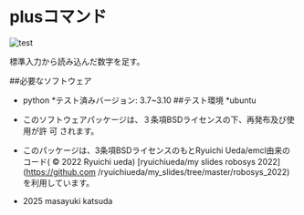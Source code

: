 # plusコマンド

![test](https://gitbub.com//masayukikatsuda/robosys2022/actions/workflows/test.yml/badge.svg)


標準入力から読み込んだ数字を足す。

##必要なソフトウェア
* python
 *テスト済みバージョン: 3.7~3.10
##テスト環境
 *ubuntu 


* このソフトウェアパッケージは、３条項BSDライセンスの下、再発布及び使用が許   可 されます。
* このパッケージは、3条項BSDライセンスのもとRyuichi Ueda/emcl由来のコード( ©  2022 Ryuichi ueda) [ryuichiueda/my slides robosys 2022](https://github.com  /ryuichiueda/my_slides/tree/master/robosys_2022)を利用しています。
                    
* 2025 masayuki katsuda
  

